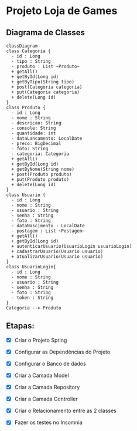 <h1>Projeto Loja de Games</h1>

## Diagrama de Classes

```mermaid
classDiagram
class Categoria {
  - id : Long
  - tipo : String
  - produto : List ~Produto~
  + getAll()
  + getById(Long id)
  + getByTipo(String tipo)
  + post(Categoria categoria)
  + put(Categoria categoria)
  + delete(Long id)
}
class Produto {
  - id : Long
  - nome : String
  - descricao: String
  - console: String
  - quantidade: int
  - dataLancamento: LocalDate
  - preco: BigDecimal
  - foto: String
  - categoria: Categoria
  + getAll()
  + getById(Long id)
  + getByNome(String nome)
  + post(Produto produto)
  + put(Produto produto)
  + delete(Long id)
}
class Usuario {
  - id : Long
  - nome : String
  - usuario : String
  - senha : String
  - foto : String
  - dataNascimento : LocalDate
  - postagem : List ~Postagem~
  + getAll()
  + getById(Long id)
  + autenticarUsuario(UsuarioLogin usuarioLogin)
  + cadastrarUsuario(Usuario usuario)
  + atualizarUsuario(Usuario usuario)
}
class UsuarioLogin{
  - id : Long
  - nome : String
  - usuario : String
  - senha : String
  - foto : String
  - token : String
}
Categoria --> Produto
```

<h2>Etapas:</h2>


- [x] Criar o Projeto Spring
- [x] Configurar as Dependências do Projeto
- [x] Configurar o Banco de dados
- [x] Criar a Camada Model
- [x] Criar a Camada Repository
- [x] Criar a Camada Controller
- [x] Criar o Relacionamento entre as 2 classes
- [x] Fazer os testes no Insomnia

